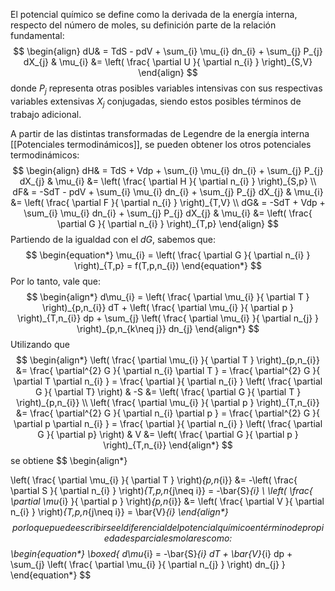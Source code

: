 El potencial químico se define como la derivada de la energía interna, respecto del número de moles, su definición parte de la relación fundamental:
$$
\begin{align}
dU& = TdS - pdV + \sum_{i} \mu_{i} dn_{i} + \sum_{j} P_{j} dX_{j} & 
\mu_{i} &= \left( \frac{ \partial U }{ \partial n_{i} } \right)_{S,V}
\end{align}
$$
donde $P_{j}$ representa otras posibles variables intensivas con sus respectivas variables extensivas $X_{j}$ conjugadas, siendo estos posibles términos de trabajo adicional. 

A partir de las distintas transformadas de Legendre de la energía interna [[Potenciales termodinámicos]], se pueden obtener los otros potenciales termodinámicos:
$$
\begin{align}
dH& = TdS + Vdp + \sum_{i} \mu_{i} dn_{i} + \sum_{j} P_{j} dX_{j} & 
\mu_{i} &= \left( \frac{ \partial H }{ \partial n_{i} } \right)_{S,p}  \\
dF& = -SdT - pdV + \sum_{i} \mu_{i} dn_{i} + \sum_{j} P_{j} dX_{j} & 
\mu_{i} &= \left( \frac{ \partial F }{ \partial n_{i} } \right)_{T,V}   \\
dG& = -SdT + Vdp + \sum_{i} \mu_{i} dn_{i} + \sum_{j} P_{j} dX_{j} & 
\mu_{i} &= \left( \frac{ \partial G }{ \partial n_{i} } \right)_{T,p}
\end{align}
$$
Partiendo de la igualdad con el $dG$, sabemos que:
$$
\begin{equation*}
\mu_{i} = \left( \frac{ \partial G }{ \partial n_{i} }  \right)_{T,p} = f(T,p,n_{i})
\end{equation*}
$$
Por lo tanto, vale que:
$$
\begin{align*}
	d\mu_{i} = \left( \frac{ \partial \mu_{i} }{ \partial T }  \right)_{p,n_{i}} dT + \left( \frac{ \partial \mu_{i} }{ \partial p }  \right)_{T,n_{i}} dp + 
	\sum_{j} \left( \frac{ \partial \mu_{i} }{ \partial n_{j} }  \right)_{p,n_{k\neq j}} dn_{j}
\end{align*}
$$
Utilizando que
$$
\begin{align*}
\left( \frac{ \partial \mu_{i} }{ \partial T }  \right)_{p,n_{i}} &= 
\frac{ \partial^{2} G }{ \partial n_{i} \partial T } = 
\frac{ \partial^{2} G }{ \partial T \partial n_{i} } = 
\frac{ \partial  }{ \partial n_{i} } \left( \frac{ \partial G }{ \partial T} \right) & 
-S &= \left( \frac{ \partial G }{ \partial T } \right)_{p,n_{i}} 
\\
\left( \frac{ \partial \mu_{i} }{ \partial p }  \right)_{T,n_{i}} &= 
\frac{ \partial^{2} G }{ \partial n_{i} \partial p } = 
\frac{ \partial^{2} G }{ \partial p \partial n_{i} } = 
\frac{ \partial  }{ \partial n_{i} } \left( \frac{ \partial G }{ \partial p} \right) &
V &= \left( \frac{ \partial G }{ \partial p }  \right)_{T,n_{i}}
\end{align*}
$$
se obtiene
$$
\begin{align*}

\left( \frac{ \partial \mu_{i} }{ \partial T }  \right)_{p,n_{i}} &= 
-\left( \frac{ \partial S }{ \partial n_{i} }  \right)_{T,p,n_{j\neq i}} = 
-\bar{S}_{i}
\\
\left( \frac{ \partial \mu_{i} }{ \partial p }  \right)_{p,n_{i}} &= 
\left( \frac{ \partial V }{ \partial n_{i} }  \right)_{T,p,n_{j\neq i}} = 
\bar{V}_{i}
\end{align*}
$$
por lo que puede escribirse el diferencial del potencial químico en término de propiedades parciales molares como:
$$
\begin{equation*}
\boxed{
d\mu_{i} = -\bar{S}_{i} dT + \bar{V}_{i} dp + \sum_{j} \left( \frac{ \partial \mu_{i} }{ \partial n_{j} }  \right) dn_{j}
}
\end{equation*}
$$